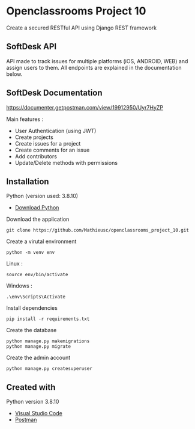 # Openclassrooms Project 10
Create a secured RESTful API using Django REST framework

## SoftDesk API

API made to track issues for multiple platforms (iOS, ANDROID, WEB) and assign users to them.
All endpoints are explained in the documentation below.

## SoftDesk Documentation

https://documenter.getpostman.com/view/19912950/Uyr7HyZP


Main features :
- User Authentication (using JWT)
- Create projects
- Create issues for a project
- Create comments for an issue
- Add contributors
- Update/Delete methods with permissions

## Installation

Python (version used: 3.8.10)
* [Download Python](https://www.python.org/downloads/) 

Download the application
```
git clone https://github.com/Mathieusc/openclassrooms_project_10.git
```

Create a virutal environment
```
python -m venv env
```

Linux :
```
source env/bin/activate
```

Windows :
```
.\env\Scripts\Activate
```

Install dependencies
```
pip install -r requirements.txt
```

Create the database
```
python manage.py makemigrations
python manage.py migrate
```

Create the admin account
```
python manage.py createsuperuser
```


## Created with
Python version 3.8.10
* [Visual Studio Code](https://code.visualstudio.com/) 
* [Postman](https://www.postman.com/)
